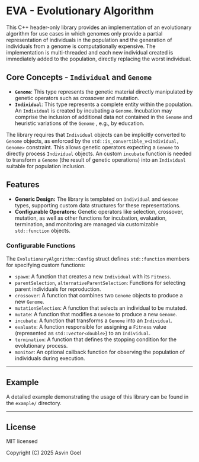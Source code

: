 # EVA - Evolutionary Algorithm

This C++ header-only library provides an implementation of an evolutionary algorithm for use cases in which genomes only provide a partial representation of individuals in the population and the generation of individuals from a genome is computationally expensive. The implementation is multi-threaded and each new individual created is immediately added to the population, directly replacing the worst individual.

## Core Concepts - `Individual` and `Genome`

  * **`Genome`**: This type represents the genetic material directly manipulated by genetic operators such as crossover and mutation.
  * **`Individual`**: This type represents a complete entity within the population. An `Individual` is created by incubating a `Genome`. Incubation may comprise the inclusion of additional data not contained in the `Genome` and heuristic variations of the `Genome` , e.g., by education. 

The library requires that `Individual` objects can be implicitly converted to `Genome` objects, as enforced by the `std::is_convertible_v<Individual, Genome>` constraint. This allows genetic operators expecting a `Genome` to directly process `Individual` objects. An custom `incubate` function is needed to transform a `Genome` (the result of genetic operations) into an `Individual` suitable for population inclusion.

## Features

  * **Generic Design:** The library is templated on `Individual` and `Genome` types, supporting custom data structures for these representations.
  * **Configurable Operators:** Genetic operators like selection, crossover, mutation, as well as other functions for incubation, evaluation, termination, and monitoring are managed via customizable `std::function` objects.

### Configurable Functions

The `EvolutionaryAlgorithm::Config` struct defines `std::function` members for specifying custom functions:

  * `spawn`: A function that creates a new `Individual` with its `Fitness`.
  * `parentSelection`, `alternativeParentSelection`: Functions for selecting parent individuals for reproduction.
  * `crossover`: A function that combines two `Genome` objects to produce a new `Genome`.
  * `mutationSelection`: A function that selects an individual to be mutated.
  * `mutate`: A function that modifies a `Genome` to produce a new `Genome`.
  * `incubate`: A function that transforms a `Genome` into an `Individual`.
  * `evaluate`: A function responsible for assigning a `Fitness` value (represented as `std::vector<double>`) to an `Individual`.
  * `termination`: A function that defines the stopping condition for the evolutionary process.
  * `monitor`: An optional callback function for observing the population of individuals during execution.

-----

## Example

A detailed example demonstrating the usage of this library can be found in the `example/` directory.

-----

## License

MIT licensed

Copyright (C) 2025 Asvin Goel

